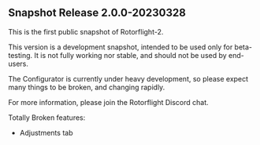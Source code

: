 ## Snapshot Release 2.0.0-20230328

This is the first public snapshot of Rotorflight-2.

This version is a development snapshot, intended to be used only for beta-testing.
It is not fully working nor stable, and should not be used by end-users.

The Configurator is currently under heavy development, so please expect
many things to be broken, and changing rapidly.

For more information, please join the Rotorflight Discord chat.

Totally Broken features:

- Adjustments tab
